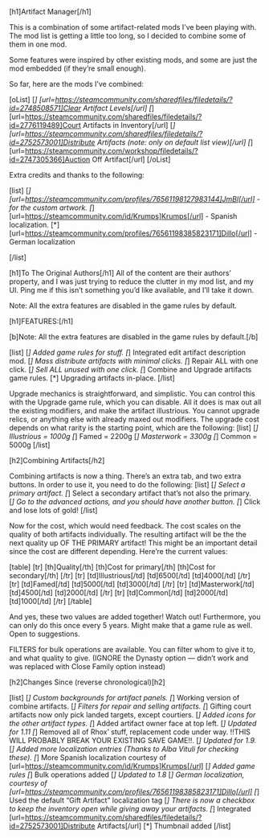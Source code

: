 [h1]Artifact Manager[/h1]

This is a combination of some artifact-related mods I’ve been playing with.
The mod list is getting a little too long, so I decided to combine some of
them in one mod.

Some features were inspired by other existing mods, and some are just the
mod embedded (if they’re small enough).   

So far, here are the mods I’ve combined:

[oList]
[*] [url=https://steamcommunity.com/sharedfiles/filedetails/?id=2748508571]Clear Artifact Levels[/url]
[*] [url=https://steamcommunity.com/sharedfiles/filedetails/?id=2776119489]Court Artifacts in Inventory[/url]
[*] [url=https://steamcommunity.com/sharedfiles/filedetails/?id=2752573001]Distribute Artifacts (note: only on default list view)[/url]
[*] [url=https://steamcommunity.com/workshop/filedetails/?id=2747305366]Auction Off Artifact[/url] 
[/oList]

Extra credits and thanks to the following:

[list]
[*] [url=https://steamcommunity.com/profiles/76561198127983144]JmBl[/url] - for the custom artwork.
[*] [url=https://steamcommunity.com/id/Krumps]Krumps[/url] - Spanish localization. 
[*] [url=https://steamcommunity.com/profiles/76561198385823171]Dillo[/url] - German localization

[/list]

[h1]To The Original Authors[/h1]
All of the content are their authors’ property, and I was just trying to
reduce the clutter in my mod list, and my UI.  Ping me if this isn’t 
something you’d like available, and I’ll take it down.

Note:  All the extra features are disabled in the game rules by default.

[h1]FEATURES:[/h1]

[b]Note:  All the extra features are disabled in the game rules by default.[/b]

[list]
[*] Added game rules for stuff.
[*] Integrated edit artifact description mod.
[*] Mass distribute artifacts with minimal clicks.
[*] Repair ALL with one click.
[*] Sell ALL unused with one click.
[*] Combine and Upgrade artifacts game rules. 
[*] Upgrading artifacts in-place.
[/list]

Upgrade mechanics is straightforward, and simplistic.  You can control this with the Upgrade game rule, which you can disable.
All it does is max out all the existing modifiers, and make the artifact illustrious.  You cannot upgrade relics, or anything
else with already maxed out modifiers.  The upgrade cost depends on what rarity is the starting point, which are the following:
[list]
[*] Illustrious = 1000g
[*] Famed = 2200g
[*] Masterwork = 3300g
[*] Common = 5000g
[/list]

[h2]Combining Artifacts[/h2]

Combining artifacts is now a thing.  There’s an extra tab, and two extra buttons.  In order to use it, you need to do the following:
[list]
[*] Select a primary artifact.
[*] Select a secondary artifact that’s not also the primary.  
[*] Go to the advanced actions, and you should have another button.
[*] Click and lose lots of gold!
[/list]

Now for the cost, which would need feedback.  The cost scales on the quality
of both artifacts individually.  The resulting artifact will be the the next
quality up OF THE PRIMARY artifact!  This might be an important detail since
the cost are different depending.  Here’re the current values:

[table]
[tr]
[th]Quality[/th]
[th]Cost for primary[/th]
[th]Cost for secondary[/th]
[/tr]
[tr]
[td]Illustrious[/td]
[td]6500[/td]
[td]4000[/td]
[/tr]
[tr]
[td]Famed[/td]
[td]5000[/td]
[td]3000[/td]
[/tr]
[tr]
[td]Masterwork[/td]
[td]4500[/td]
[td]2000[/td]
[/tr]
[tr]
[td]Common[/td]
[td]2000[/td]
[td]1000[/td]
[/tr]
[/table]

And yes, these two values are added together!  Watch out!  Furthermore, you can
only do this once every 5 years.  Might make that a game rule as well.  Open
to suggestions.

FILTERS for bulk operations are available.  You can filter whom to give it to, and what quality to give.
(IGNORE the Dynasty option — didn’t work and was replaced with Close Family option instead)


[h2]Changes Since (reverse chronological)[h2]

[list]
[*] Custom backgrounds for artifact panels.
[*] Working version of combine artifacts.
[*] Filters for repair and selling artifacts.
[*] Gifting court artifacts now only pick landed targets, except courtiers.
[*] Added icons for the other artifact types.
[*] Added artifact owner face at top left.
[*] Updated for 1.11
[*] Removed all of Rhox’ stuff, replacement code under way. !!THIS WILL PROBABLY BREAK YOUR EXISTING SAVE GAME!!.
[*] Updated for 1.9.*
[*] Added more localization entries (Thanks to Alba Vituli for checking these).
[*] More Spanish localization courtesy of [url=https://steamcommunity.com/id/Krumps]Krumps[/url]
[*] Added game rules
[*] Bulk operations added
[*] Updated to 1.8*
[*] German localization, courtesy of [url=https://steamcommunity.com/profiles/76561198385823171]Dillo[/url]
[*] Used the default “Gift Artifact” localization tag
[*] There is now a checkbox to keep the inventory open while giving away your artifacts.
[*] Integrated [url=https://steamcommunity.com/sharedfiles/filedetails/?id=2752573001]Distribute Artifacts[/url]
[*] Thumbnail added
[/list]